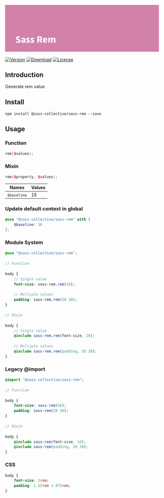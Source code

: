 ![Sass Rem](.repo/banner.png)

[![Version](https://flat.badgen.net/npm/v/@sass-collective/sass-rem)](https://www.npmjs.com/package/@sass-collective/sass-rem)
[![Download](https://flat.badgen.net/npm/dt/@sass-collective/sass-rem)](https://www.npmjs.com/package/@sass-collective/sass-rem)
[![License](https://flat.badgen.net/npm/license/@sass-collective/sass-rem)](https://www.npmjs.com/package/@sass-collective/sass-rem)

## Introduction

Generate rem value.

## Install

    npm install @sass-collective/sass-rem --save

## Usage

### Function

```scss
rem($values);
```

### Mixin

```scss
rem($property, $values);
```

| Names            | Values    |
| ---------------- | --------- |
| ``$baseline``    | 16        |

### Update default context in global

```scss
@use "@sass-collective/sass-rem" with (
    $baseline: 16
);
```

### Module System

```scss
@use "@sass-collective/sass-rem";

// Function

body {
    // Single value
    font-size: sass-rem.rem(16);
    
    // Multiple values
    padding: sass-rem.rem(20 30);
}

// Mixin

body {
    // Single value
    @include sass-rem.rem(font-size, 16);
    
    // Multiple values
    @include sass-rem.rem(padding, 20 30);
}
```

### Legacy @import

```scss
@import "@sass-collective/sass-rem";

// Function

body {
    font-size: sass-rem(16);
    padding: sass-rem(20 30);
}

// Mixin

body {
    @include sass-rem(font-size, 16);
    @include sass-rem(padding, 20 30);
}
```

### CSS

```css
body {
    font-size: 1rem;
    padding: 1.25rem 1.875rem;
}
```
